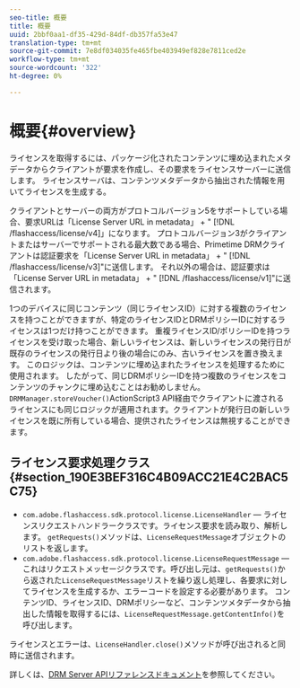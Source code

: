 ```yaml
---
seo-title: 概要
title: 概要
uuid: 2bbf0aa1-df35-429d-84df-db357fa53e47
translation-type: tm+mt
source-git-commit: 7e8df034035fe465fbe403949ef828e7811ced2e
workflow-type: tm+mt
source-wordcount: '322'
ht-degree: 0%

---
```



# 概要{#overview}

ライセンスを取得するには、パッケージ化されたコンテンツに埋め込まれたメタデータからクライアントが要求を作成し、その要求をライセンスサーバーに送信します。 ライセンスサーバは、コンテンツメタデータから抽出された情報を用いてライセンスを生成する。

クライアントとサーバーの両方がプロトコルバージョン5をサポートしている場合、要求URLは「License Server URL in metadata」 + &quot; [!DNL /flashaccess/license/v4]」になります。 プロトコルバージョン3がクライアントまたはサーバーでサポートされる最大数である場合、Primetime DRMクライアントは認証要求を「License Server URL in metadata」 + &quot; [!DNL /flashaccess/license/v3]&quot;に送信します。 それ以外の場合は、認証要求は「License Server URL in metadata」 + &quot; [!DNL /flashaccess/license/v1]&quot;に送信されます。

1つのデバイスに同じコンテンツ（同じライセンスID）に対する複数のライセンスを持つことができますが、特定のライセンスIDとDRMポリシーIDに対するライセンスは1つだけ持つことができます。 重複ライセンスID/ポリシーIDを持つライセンスを受け取った場合、新しいライセンスは、新しいライセンスの発行日が既存のライセンスの発行日より後の場合にのみ、古いライセンスを置き換えます。 このロジックは、コンテンツに埋め込まれたライセンスを処理するために使用されます。 したがって、同じDRMポリシーIDを持つ複数のライセンスをコンテンツのチャンクに埋め込むことはお勧めしません。 `DRMManager.storeVoucher()`ActionScript3 API経由でクライアントに渡されるライセンスにも同じロジックが適用されます。クライアントが発行日の新しいライセンスを既に所有している場合、提供されたライセンスは無視することができます。

## ライセンス要求処理クラス{#section_190E3BEF316C4B09ACC21E4C2BAC5C75}

* `com.adobe.flashaccess.sdk.protocol.license.LicenseHandler`  — ライセンスリクエストハンドラークラスです。ライセンス要求を読み取り、解析します。 `getRequests()`メソッドは、`LicenseRequestMessage`オブジェクトのリストを返します。
* `com.adobe.flashaccess.sdk.protocol.license.LicenseRequestMessage`  — これはリクエストメッセージクラスです。呼び出し元は、`getRequests()`から返された`LicenseRequestMessage`リストを繰り返し処理し、各要求に対してライセンスを生成するか、エラーコードを設定する必要があります。 コンテンツID、ライセンスID、DRMポリシーなど、コンテンツメタデータから抽出した情報を取得するには、`LicenseRequestMessage.getContentInfo()`を呼び出します。

ライセンスとエラーは、`LicenseHandler.close()`メソッドが呼び出されると同時に送信されます。

詳しくは、[DRM Server APIリファレンスドキュメント](https://help.adobe.com/en_US/primetime/api/drm-apis/server/javadocs-flashaccess-pro/overview-summary.html)を参照してください。
